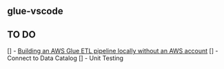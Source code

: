 ## glue-vscode

## TO DO

[] - [Building an AWS Glue ETL pipeline locally without an AWS account](https://aws.amazon.com/blogs/big-data/building-an-aws-glue-etl-pipeline-locally-without-an-aws-account/)
[] - Connect to Data Catalog
[] - Unit Testing
